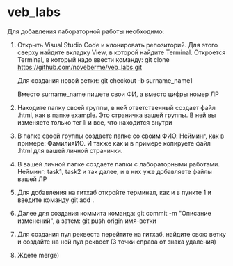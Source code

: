 # veb_labs
Для добавления лабораторной работы необходимо:
1) Открыть Visual Studio Code и клонировать репозиторий. Для этого сверху найдите вкладку View, в которой найдите Terminal. Откроется Terminal, в который надо ввести команду:  git clone https://github.com/noveberme/veb_labs.git
   
   Для создания новой ветки: git checkout -b surname_name1
   
   Вместо surname_name пишете свои ФИ, а вместо цифры номер ЛР
3) Находите папку своей группы, в ней ответственный создает файл .html, как в папке example. Это страничка вашей группы. В ней вы изменяете только тег li и все, что находится внутри
4) В папке своей группы создаете папке со своим ФИО. Нейминг, как в примере: ФамилияИО. И также как и в примере копируете файл .html для вашей личной странички.
5) В вашей личной папке создаете папки с лабораторными работами. Нейминг: task1, task2 и так далее, и в них уже добавляете файлы вашей ЛР
6) Для добавления на гитхаб откройте терминал, как и в пункте 1 и введите команду
git add .
7) Далее для создания коммита команда: git commit -m "Описание изменений", а затем: git push origin имя-ветки
8) Для создания пул реквеста перейтите на гитхаб, найдите свою ветку и создайте на ней пул реквест (3 точки справа от знака удаления)
9) Ждете merge)

